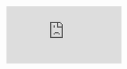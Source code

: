 <iframe src="https://duckduckgo.com/search.html?site=dfreniche.github.io&prefill=Search" class="button" frameborder="0"></iframe>